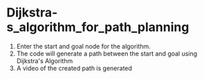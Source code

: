# Dijkstra-s_algorithm_for_path_planning

1. Enter the start and goal node for the algorithm.
2. The code will generate a path between the start and goal using Dijkstra's Algorithm
3. A video of the created path is generated
